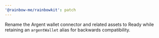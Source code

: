 ```yaml
---
'@rainbow-me/rainbowkit': patch
---
```


Rename the Argent wallet connector and related assets to Ready while retaining an `argentWallet` alias for backwards compatibility.
